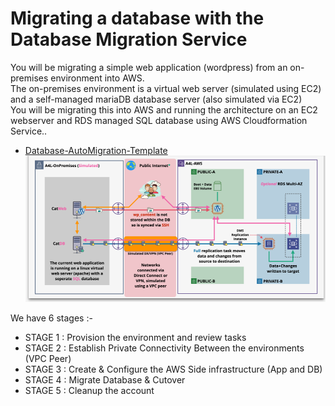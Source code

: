 # Migrating a database with the Database Migration Service

You will be migrating a simple web application (wordpress) from an on-premises environment into AWS.  
The on-premises environment is a virtual web server (simulated using EC2) and a self-managed mariaDB database server (also simulated via EC2)  
You will be migrating this into AWS and running the architecture on an EC2 webserver and RDS managed SQL database using AWS Cloudformation Service.. 
- [Database-AutoMigration-Template](https://github.com/mehmetafsar510/aws_devops/blob/master/aws/projects/007-database-migration-service/DatabaseAutoMigrationService.yaml)
![Architecture](pic1.png)


We have 6 stages :-

- STAGE 1 : Provision the environment and review tasks
- STAGE 2 : Establish Private Connectivity Between the environments (VPC Peer)
- STAGE 3 : Create & Configure the AWS Side infrastructure (App and DB)
- STAGE 4 : Migrate Database & Cutover
- STAGE 5 : Cleanup the account












